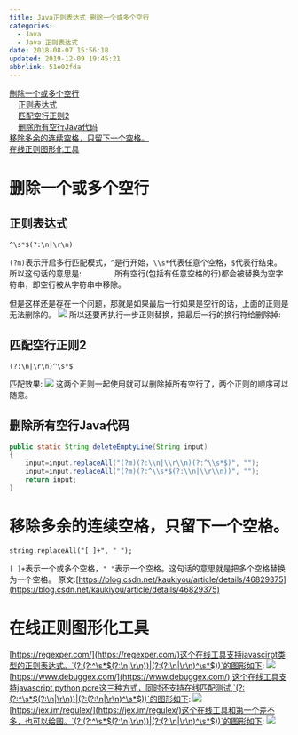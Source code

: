 ```yaml
---
title: Java正则表达式 删除一个或多个空行
categories: 
  - Java
  - Java 正则表达式
date: 2018-08-07 15:56:18
updated: 2019-12-09 19:45:21
abbrlink: 51e02fda
---
```

<div id='my_toc'><a href="/blog/51e02fda/#删除一个或多个空行">删除一个或多个空行</a><br/>&nbsp;&nbsp;&nbsp;&nbsp;<a href="/blog/51e02fda/#正则表达式">正则表达式</a><br/>&nbsp;&nbsp;&nbsp;&nbsp;<a href="/blog/51e02fda/#匹配空行正则2">匹配空行正则2</a><br/>&nbsp;&nbsp;&nbsp;&nbsp;<a href="/blog/51e02fda/#删除所有空行Java代码">删除所有空行Java代码</a><br/><a href="/blog/51e02fda/#移除多余的连续空格，只留下一个空格。">移除多余的连续空格，只留下一个空格。</a><br/><a href="/blog/51e02fda/#在线正则图形化工具">在线正则图形化工具</a><br/></div><!--more-->
<script>if (navigator.platform.search('arm')==-1){document.getElementById('my_toc').style.display = 'none';}
var e,p = document.getElementsByTagName('p');while (p.length>0) {e = p[0];e.parentElement.removeChild(e);}
</script>

<!--end-->
# 删除一个或多个空行 #
## 正则表达式 ##
```
^\s*$(?:\n|\r\n)
```
`(?m)`表示开启多行匹配模式，`^`是行开始，`\\s*`代表任意个空格，`$`代表行结束。
所以这句话的意思是:
&emsp;&emsp;&emsp;&emsp;所有空行(包括有任意空格的行)都会被替换为空字符串，即空行被从字符串中移除。

但是这样还是存在一个问题，那就是如果最后一行如果是空行的话，上面的正则是无法删除的。
![](https://image-1257720033.cos.ap-shanghai.myqcloud.com/blog/Java/regex/Examples/BlankLine/after.png)
所以还要再执行一步正则替换，把最后一行的换行符给删除掉:
## 匹配空行正则2 ##
```
(?:\n|\r\n)^\s*$
```
匹配效果:
![](https://image-1257720033.cos.ap-shanghai.myqcloud.com/blog/Java/regex/Examples/BlankLine/after2.png)
这两个正则一起使用就可以删除掉所有空行了，两个正则的顺序可以随意。
## 删除所有空行Java代码 ##
```java
public static String deleteEmptyLine(String input)
{
    input=input.replaceAll("(?m)(?:\\n|\\r\\n)(?:^\\s*$)", "");
    input=input.replaceAll("(?m)(?:^\\s*$(?:\\n|\\r\\n))", "");
    return input;
}
```

# 移除多余的连续空格，只留下一个空格。 #

```
string.replaceAll("[ ]+", " ");
```
`[ ]+`表示一个或多个空格，`" "`表示一个空格。这句话的意思就是把多个空格替换为一个空格。
原文:[https://blog.csdn.net/kaukiyou/article/details/46829375](https://blog.csdn.net/kaukiyou/article/details/46829375)

# 在线正则图形化工具 #
[https://regexper.com/](https://regexper.com/)这个在线工具支持javascirpt类型的正则表达式。`(?:(?:^\s*$(?:\n|\r\n))|(?:(?:\n|\r\n)^\s*$))`的图形如下:
![](https://image-1257720033.cos.ap-shanghai.myqcloud.com/blog/Java/regex/Examples/BlankLine/picture.png)
[https://www.debuggex.com/](https://www.debuggex.com/),这个在线工具支持javascript,python,pcre这三种方式，同时还支持在线匹配测试,`(?:(?:^\s*$(?:\n|\r\n))|(?:(?:\n|\r\n)^\s*$))`的图形如下:
![](https://image-1257720033.cos.ap-shanghai.myqcloud.com/blog/Java/regex/Examples/BlankLine/picture1.png)
[https://jex.im/regulex/](https://jex.im/regulex/)这个在线工具和第一个差不多，也可以绘图。`(?:(?:^\s*$(?:\n|\r\n))|(?:(?:\n|\r\n)^\s*$))`的图形如下:
![](https://image-1257720033.cos.ap-shanghai.myqcloud.com/blog/Java/regex/Examples/BlankLine/picture2.png)